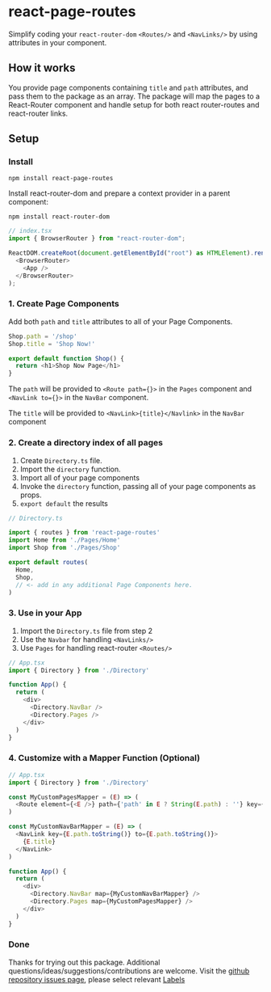# react-page-routes

Simplify coding your `react-router-dom` `<Routes/>` and `<NavLinks/>` by using attributes in your component.

## How it works

You provide page components containing `title` and `path` attributes, and pass them to the package as an array. The package will map the pages to a React-Router component and handle setup for both react router-routes and react-router links.

## Setup

### Install

```shell
npm install react-page-routes
```

Install react-router-dom and prepare a context provider in a parent component:

```shell
npm install react-router-dom
```

```javascript
// index.tsx
import { BrowserRouter } from "react-router-dom";

ReactDOM.createRoot(document.getElementById("root") as HTMLElement).render(
  <BrowserRouter>
    <App />
  </BrowserRouter>
);
```

### 1. Create Page Components

Add both `path` and `title` attributes to all of your Page Components.

```javascript
Shop.path = '/shop'
Shop.title = 'Shop Now!'

export default function Shop() {
  return <h1>Shop Now Page</h1>
}
```

The `path` will be provided to `<Route path={}>` in the `Pages` component and `<NavLink to={}>` in the `NavBar` component.

The `title` will be provided to `<NavLink>{title}</Navlink>` in the `NavBar` component

### 2. Create a directory index of all pages

1. Create `Directory.ts` file.
2. Import the `directory` function.
3. Import all of your page components
4. Invoke the `directory` function, passing all of your page components as props.
5. `export default` the results

```javascript
// Directory.ts

import { routes } from 'react-page-routes'
import Home from './Pages/Home'
import Shop from './Pages/Shop'

export default routes(
  Home,
  Shop,
  // <- add in any additional Page Components here.
)
```

### 3. Use in your App

1. Import the `Directory.ts` file from step 2
2. Use the `Navbar` for handling `<NavLinks/>`
3. Use `Pages` for handling react-router `<Routes/>`

```javascript
// App.tsx
import { Directory } from './Directory'

function App() {
  return (
    <div>
      <Directory.NavBar />
      <Directory.Pages />
    </div>
  )
}
```

### 4. Customize with a Mapper Function (Optional)

```javascript
// App.tsx
import { Directory } from './Directory'

const MyCustomPagesMapper = (E) => (
  <Route element={<E />} path={'path' in E ? String(E.path) : ''} key={String(E.name)} />
)

const MyCustomNavBarMapper = (E) => (
  <NavLink key={E.path.toString()} to={E.path.toString()}>
    {E.title}
  </NavLink>
)

function App() {
  return (
    <div>
      <Directory.NavBar map={MyCustomNavBarMapper} />
      <Directory.Pages map={MyCustomPagesMapper} />
    </div>
  )
}
```

### Done

Thanks for trying out this package.
Additional questions/ideas/suggestions/contributions are welcome.
Visit the [github repository issues page](https://github.com/Jonathan-Dobson/react-page-routes/issues), please select relevant  [Labels](https://github.com/Jonathan-Dobson/react-page-routes/labels)

